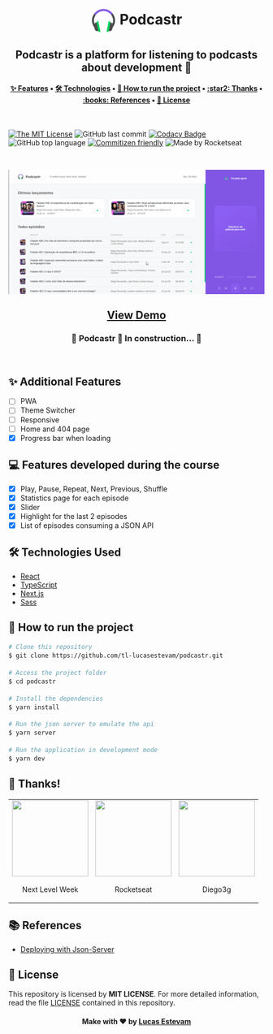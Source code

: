 <h1 align="center" title="Podcastr">
		<img align="center" height="50px" 
			src="./.github/favicon.png" 
			alt="Podcastr Logo" 
		/>
		Podcastr
</h1>

<h2 align="center">Podcastr is a platform for listening to podcasts about development 🚀</h2>

<h4 align="center">
 <a href="##additional-features">✨ Features</a> •
 <a href="##-🛠-technologies-used">🛠 Technologies</a> • 
 <a href="##-🔨-how-to-run-the-project">🔨 How to run the project</a> • 
 <a href="#star2-thanks">:star2: Thanks</a> • 
 <a href="#books-references">:books: References</a> • 
 <a href="##-📝-License">📝 License</a>
</h4>

<br>

[![The MIT License](https://img.shields.io/badge/license-MIT-green.svg?style=flat-square)](http://github.com/tl-lucasestevam/podcastr/LICENSE)
![GitHub last commit](https://img.shields.io/github/last-commit/tl-lucasestevam/podcastr?color=green&style=flat-square)
[![Codacy Badge](https://app.codacy.com/project/badge/Grade/30e0ef7a3c2146498723e53c9fcaeda7)](https://www.codacy.com/manual/tl-lucasestevam/podcastr?utm_source=github.com&utm_medium=referral&utm_content=jvictorfarias/GoBarber&utm_campaign=Badge_Grade)
![GitHub top language](https://img.shields.io/github/languages/top/tl-lucasestevam/podcastr?style=flat-square)
[![Commitizen friendly](https://img.shields.io/badge/commitizen-friendly-brightgreen.svg)](http://commitizen.github.io/cz-cli/)
![Made by Rocketseat](https://img.shields.io/badge/made%20by-Rocketseat-%237519C1)

<br>

<img align="center" 
	src="./.github/animation.gif" 
	alt="Podcastr Logo" 
/>

<h2 align="center"> 
	<a href="podcastr-tl-lucasestevam.vercel.app/">View Demo</a>
</h2>

<h3 align="center"> 
	🚧  Podcastr 🚀 In construction...  🚧
</h3>

<br>

## ✨ Additional Features

- [ ] PWA
- [ ] Theme Switcher
- [ ] Responsive
- [ ] Home and 404 page
- [x] Progress bar when loading

## 💻 Features developed during the course

- [x] Play, Pause, Repeat, Next, Previous, Shuffle
- [x] Statistics page for each episode
- [x] Slider
- [x] Highlight for the last 2 episodes
- [x] List of episodes consuming a JSON API

## 🛠 Technologies Used

- [React](https://pt-br.reactjs.org/)
- [TypeScript](https://www.typescriptlang.org/)
- [Next.js](https://nextjs.org/docs)
- [Sass](https://sass-lang.com/documentation)

## 🔨 How to run the project

```bash
# Clone this repository
$ git clone https://github.com/tl-lucasestevam/podcastr.git

# Access the project folder
$ cd podcastr

# Install the dependencies
$ yarn install

# Run the json server to emulate the api
$ yarn server

# Run the application in development mode
$ yarn dev

```

## **:star2: Thanks!**

<div align=center>

<table style="width:100%">
  <tr align=center>
    <td>
      <a href="https://nextlevelweek.com/">
        <img width="150" height="150" src="https://user-images.githubusercontent.com/42815135/83976057-f0352c00-a8cd-11ea-88da-22ff672ce842.png">
      </a>
			<p>
				Next Level Week
			</p>
    </td>
    <td>
      <a href="https://rocketseat.com.br/">
        <img width="150" height="150" src="https://avatars.githubusercontent.com/u/28929274?s=200&v=4">
      </a>
			<p>
				Rocketseat
			</p>
    </td>
    <td>
      <a href="https://github.com/diego3g">
        <img width="150" height="150" src="https://avatars.githubusercontent.com/u/2254731?v=4">
      </a>
			<p>
				Diego3g
			</p>
    </td>
  </tr>
</table>

</div>

## **:books: References**

- [Deploying with Json-Server](https://dev.to/nikita_guliaev/deploying-create-react-app-with-json-server-as-backend-to-github-3pp9)

## 📝 License

This repository is licensed by **MIT LICENSE**. For more detailed information, read the file [LICENSE](./LICENSE) contained in this repository.

<h4 align="center">
	Make with ❤️ by <a href="https://github.com/tl-lucasestevam">Lucas Estevam</a>
</h4>
